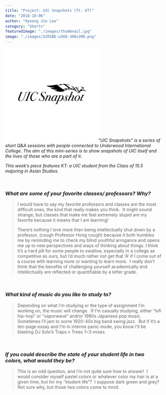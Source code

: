```yaml
---
title: "Project: UIC Snapshots (ft. KT)"
date: "2018-10-06"
author: "Hyeong Jin Lee"
category: "Shorts"
featuredImage: "./images/thumbnail.jpg"
image: "./images/SCRIBE-LOGO-300x300.png"
---
```


_![](./images/SCRIBE-LOGO-300x300.png)“UIC Snapshots” is a series of short Q&A sessions with people connected to Underwood International College. The aim of this mini-series is to show snapshots of UIC itself and the lives of those who are a part of it._

_This week’s piece features KT: a UIC student from the Class of 15.5 majoring in Asian Studies._

 

### _What are some of your favorite classes/ professors? Why?_

> I would have to say my favorite professors and classes are the most difficult ones, the kind that really makes you think.  It might sound strange, but classes that make me feel extremely stupid are my favorite because it means that I am learning!
> 
> There’s nothing I love more than being intellectually shut down by a professor, (cough Professor Hong cough) because it both humbles me by reminding me to check my blind youthful arrogance and opens me up to new perspectives and ways of thinking about things. I think it’s a hard pill for some people to swallow, especially in a college as competitive as ours, but I’d much rather not get that ‘A’ if I come out of a course with learning more or wanting to learn more.  I really don’t think that the benefits of challenging yourself academically and intellectually are reflected or quantifiable by a letter grade.

 

### _What kind of music do you like to study to?_

> Depending on what I’m studying or the type of assignment I’m working on, the music will change.  If I’m casually studying, either “lofi hip-hop” or “vaporwave” and/or 1980s Japanese pop music. Sometimes I’ll jam to some 1920-40s big band swing jazz.  But if it’s a ten-page essay and I’m in intense panic mode, you know I’ll be blasting DJ Solo’s Traps n Trees 1~3 mixes.

 

### _If you could describe the state of your student life in two colors, what would they be?_

> This is an odd question, and I’m not quite sure how to answer!  I would consider myself pastel colors or whatever color my hair is at a given time, but for my “student life”?  I suppose dark green and grey? Not sure why, but those two colors come to mind.
